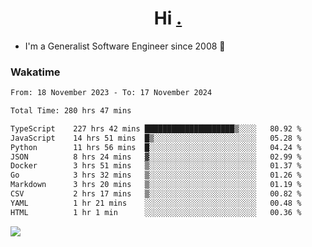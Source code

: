 <h1 align="center">Hi <a href="https://www.hackerrank.com/erasmosaraujo">.</a></h1>
 
- I'm a Generalist Software Engineer  since 2008 🚀
<!--  
<p align="left">
  <a href="https://github.com/erasmosoares/github-readme-stats">
    <img
      align="center"
      src="https://github-readme-stats.vercel.app/api/top-langs/?username=erasmosoares&theme=radical&layout=compact"
    />
  </a>
  <a href="https://github.com/erasmosoares/github-readme-stats">
    [![Harlok's WakaTime stats](https://github-readme-stats.vercel.app/api/wakatime?username=ffflabs)](https://github.com/anuraghazra/github-readme-stats)
  </a>
</p>

<!--
 ### Repo 
 
<p align="left">
 <a href="https://github.com/erasmosoares/github-readme-stats">
    <img
      align="center"
      height="165"
      src="https://github-readme-stats.vercel.app/api/pin?username=erasmosoares&repo=sample-node&title_color=fff&icon_color=f9f9f9&text_color=9f9f9f&bg_color=151515"
    />
  </a>
  <a href="https://github.com/erasmosoares/github-readme-stats">
    <img
      align="center"
      height="165"
      src="https://github-readme-stats.vercel.app/api/pin?username=erasmosoares&repo=sample-node&title_color=fff&icon_color=f9f9f9&text_color=9f9f9f&bg_color=151515"
    />
  </a>
</p>
-->

 ### Wakatime 

<!--START_SECTION:waka-->

```txt
From: 18 November 2023 - To: 17 November 2024

Total Time: 280 hrs 47 mins

TypeScript    227 hrs 42 mins ████████████████████▒░░░░   80.92 %
JavaScript    14 hrs 51 mins  █▒░░░░░░░░░░░░░░░░░░░░░░░   05.28 %
Python        11 hrs 56 mins  █░░░░░░░░░░░░░░░░░░░░░░░░   04.24 %
JSON          8 hrs 24 mins   ▓░░░░░░░░░░░░░░░░░░░░░░░░   02.99 %
Docker        3 hrs 51 mins   ▒░░░░░░░░░░░░░░░░░░░░░░░░   01.37 %
Go            3 hrs 32 mins   ▒░░░░░░░░░░░░░░░░░░░░░░░░   01.26 %
Markdown      3 hrs 20 mins   ▒░░░░░░░░░░░░░░░░░░░░░░░░   01.19 %
CSV           2 hrs 17 mins   ▒░░░░░░░░░░░░░░░░░░░░░░░░   00.82 %
YAML          1 hr 21 mins    ░░░░░░░░░░░░░░░░░░░░░░░░░   00.48 %
HTML          1 hr 1 min      ░░░░░░░░░░░░░░░░░░░░░░░░░   00.36 %
```

<!--END_SECTION:waka-->

![](https://komarev.com/ghpvc/?username=erasmosoares&color=brightgreen)
